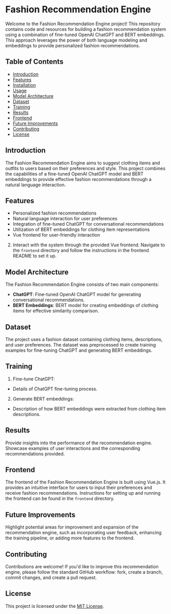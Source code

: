 # Fashion Recommendation Engine

Welcome to the Fashion Recommendation Engine project! This repository contains code and resources for building a fashion recommendation system using a combination of fine-tuned OpenAI ChatGPT and BERT embeddings. This approach leverages the power of both language modeling and embeddings to provide personalized fashion recommendations.

## Table of Contents
- [Introduction](#introduction)
- [Features](#features)
- [Installation](#installation)
- [Usage](#usage)
- [Model Architecture](#model-architecture)
- [Dataset](#dataset)
- [Training](#training)
- [Results](#results)
- [Frontend](#frontend)
- [Future Improvements](#future-improvements)
- [Contributing](#contributing)
- [License](#license)

## Introduction
The Fashion Recommendation Engine aims to suggest clothing items and outfits to users based on their preferences and style. This project combines the capabilities of a fine-tuned OpenAI ChatGPT model and BERT embeddings to provide effective fashion recommendations through a natural language interaction.

## Features
- Personalized fashion recommendations
- Natural language interaction for user preferences
- Integration of fine-tuned ChatGPT for conversational recommendations
- Utilization of BERT embeddings for clothing item representations
- Vue frontend for user-friendly interaction


2. Interact with the system through the provided Vue frontend. Navigate to the `frontend` directory and follow the instructions in the frontend README to set it up.

## Model Architecture
The Fashion Recommendation Engine consists of two main components:
- **ChatGPT**: Fine-tuned OpenAI ChatGPT model for generating conversational recommendations.
- **BERT Embeddings**: BERT model for creating embeddings of clothing items for effective similarity comparison.

## Dataset
The project uses a fashion dataset containing clothing items, descriptions, and user preferences. The dataset was preprocessed to create training examples for fine-tuning ChatGPT and generating BERT embeddings.

## Training
1. Fine-tune ChatGPT:
- Details of ChatGPT fine-tuning process.

2. Generate BERT embeddings:
- Description of how BERT embeddings were extracted from clothing item descriptions.

## Results
Provide insights into the performance of the recommendation engine. Showcase examples of user interactions and the corresponding recommendations provided.

## Frontend
The frontend of the Fashion Recommendation Engine is built using Vue.js. It provides an intuitive interface for users to input their preferences and receive fashion recommendations. Instructions for setting up and running the frontend can be found in the `frontend` directory.

## Future Improvements
Highlight potential areas for improvement and expansion of the recommendation engine, such as incorporating user feedback, enhancing the training pipeline, or adding more features to the frontend.

## Contributing
Contributions are welcome! If you'd like to improve this recommendation engine, please follow the standard GitHub workflow: fork, create a branch, commit changes, and create a pull request.

## License
This project is licensed under the [MIT License](LICENSE).
